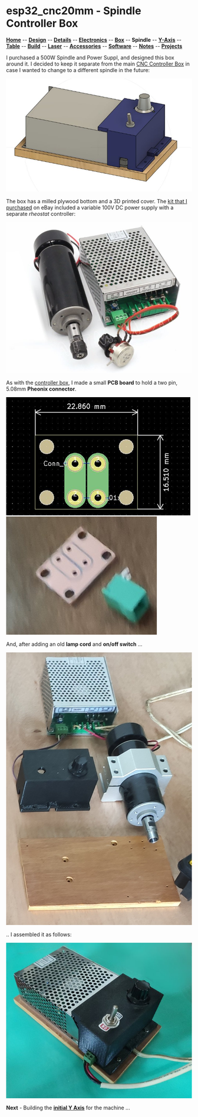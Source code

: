 # esp32_cnc20mm - Spindle Controller Box

**[Home](readme.md)** --
**[Design](design.md)** --
**[Details](details.md)** --
**[Electronics](electronics.md)** --
**[Box](box.md)** --
**Spindle** --
**[Y-Axis](y_axis.md)** --
**[Table](table.md)** --
**[Build](build.md)** --
**[Laser](laser.md)** --
**[Accessories](accessories.md)** --
**[Software](software.md)** --
**[Notes](notes.md)** --
**[Projects](projects.md)**

I purchased a 500W Spindle and Power Suppl, and designed
this box around it.  I decided to keep it separate from the main [CNC
Controller Box](box.md) in case I wanted to change to a different spindle
in the future:

![spindle-box_design.jpg](images/spindle-box_design.jpg)

The box has a milled plywood bottom and a 3D printed cover.
The [kit that I purchased](https://www.ebay.com/itm/264540305538)
on eBay included a variable 100V DC power supply with a separate
*rheostat* controller:

[![spindle-kit.jpg](images/spindle-kit.jpg)](https://www.ebay.com/itm/264540305538)

As with the [controller box](box.md), I made a small **PCB board** to hold a two pin, 5.08mm
**Pheonix connector**.

![spindle-pcb.jpg](images/spindle-pcb.jpg)
![spindle-pcb_parts.jpg](images/spindle-pcb_parts.jpg)

And, after adding an old **lamp cord** and **on/off switch** ...

![spindle-box_parts.jpg](images/spindle-box_parts.jpg)

.. I assembled it as follows:

![spindle-box_complete.jpg](images/spindle-box_complete.jpg)

**Next** - Building the [**initial Y Axis**](y_axis.md) for the machine ...
